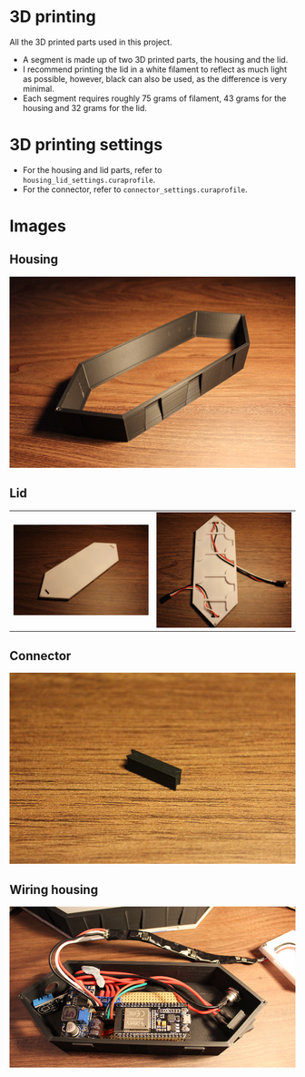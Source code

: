 # 3D printing

All the 3D printed parts used in this project.

- A segment is made up of two 3D printed parts, the housing and the lid.
- I recommend printing the lid in a white filament to reflect as much light as possible, however, black can also be used, as the difference is very minimal.
- Each segment requires roughly 75 grams of filament, 43 grams for the housing and 32 grams for the lid.

# 3D printing settings

- For the housing and lid parts, refer to `housing_lid_settings.curaprofile`.
- For the connector, refer to `connector_settings.curaprofile`.


# Images

## Housing
![housing](/3d_printing/imgs/housing.JPG)


## Lid
|                                             |                                             |
|---------------------------------------------|---------------------------------------------|
| ![lid img1](/3d_printing/imgs/lid_img1.JPG) | ![lid img2](/3d_printing/imgs/lid_img2.JPG) |


## Connector
![connector](/3d_printing/imgs/connector.JPG)


## Wiring housing
![wiring housing](/3d_printing/imgs/wiring_housing.JPG)